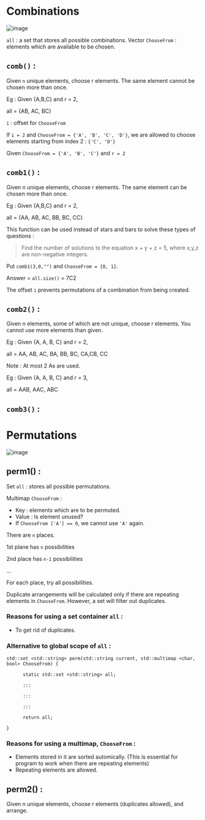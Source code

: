# Combinations 
![image](https://user-images.githubusercontent.com/65414576/152682473-6429be73-e592-42f2-9199-72bd811494cc.png)

`all` : a set that stores all possible combinations. 
Vector `ChooseFrom` : elements which are available to be chosen.

## `comb()` :
Given `n` unique elements, choose r elements. The same element cannot be chosen more than once.

Eg : Given {A,B,C} and r = 2,

all = {AB, AC, BC}

`i` : offset for `ChooseFrom`

If `i = 2` and `ChooseFrom = {'A', 'B', 'C', 'D'}`, we are allowed to choose elements starting from index 2 :   `{'C', 'D'}`

Given  `ChooseFrom = {'A', 'B', 'C'}` and `r = 2`

## `comb1()` :

Given n unique elements, choose r elements. The same element can be chosen more than once.

Eg : Given {A,B,C} and r = 2, 

all = {AA, AB, AC, BB, BC, CC}

This function can be used instead of stars and bars to solve these types of questions :

>Find the number of solutions to the equation x + y + z = 5, where x,y,z are non-negative integers.

Put `comb1(3,0,"")` and `ChooseFrom = {0, 1}`.

Answer = `all.size()` = 7C2

The offset `i` prevents permutations of a combination from being created.

## `comb2()` :
Given n elements, some of which are not unique, choose r elements. You cannot use more elements than given. 

Eg : Given {A, A, B, C} and r = 2,

all = AA, AB, AC, BA, BB, BC, CA,CB, CC 

Note : At most 2 As are used.
	
Eg : Given {A, A, B, C} and r = 3,

all = AAB, AAC, ABC 

## `comb3()` :


# Permutations 
![image](https://user-images.githubusercontent.com/65414576/152680821-783bb8dd-16d9-4e30-91dc-889c82437283.png)

## perm1() :
Set `all` : stores all possible permutations. 

Multimap `ChooseFrom` : 
- Key : elements which are to be permuted.
- Value : Is element unused?
- If `ChooseFrom ['A'] == 0`, we cannot use `'A'` again.


There are `n` places.

1st plane has `n` possibilities

2nd place has `n-1` possibilities

...

For each place, try all possibilities.

Duplicate arrangements will be calculated only if there are repeating elements in `ChooseFrom`. However, a set will filter out duplicates.


### Reasons for using a set container `all` :
  
- To get rid of duplicates.

### Alternative to global scope of `all` :

```
std::set <std::string> perm(std::string current, std::multimap <char, bool> ChooseFrom) {

      static std::set <std::string> all;
  
      :::
      
      :::
    
      :::
    
      return all;
  
}
```

### Reasons for using a multimap, `ChooseFrom` :
- Elements stored in it are sorted automically. (This is essential for program to work when there are repeating elements)
- Repeating elements are allowed.

## perm2() :
Given n unique elements, choose r elements (duplicates allowed), and arrange.
